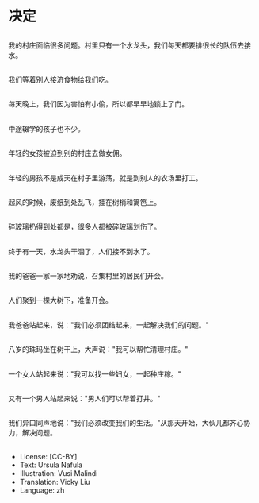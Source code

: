 # 决定

##
我的村庄面临很多问题。村里只有一个水龙头，我们每天都要排很长的队伍去接水。

##
我们等着别人接济食物给我们吃。

##
每天晚上，我们因为害怕有小偷，所以都早早地锁上了门。

##
中途辍学的孩子也不少。

##
年轻的女孩被迫到别的村庄去做女佣。

##
年轻的男孩不是成天在村子里游荡，就是到别人的农场里打工。

##
起风的时候，废纸到处乱飞，挂在树梢和篱笆上。

##
碎玻璃扔得到处都是，很多人都被碎玻璃划伤了。

##
终于有一天，水龙头干涸了，人们接不到水了。

##
我的爸爸一家一家地劝说，召集村里的居民们开会。

##
人们聚到一棵大树下，准备开会。

##
我爸爸站起来，说："我们必须团结起来，一起解决我们的问题。"

##
八岁的珠玛坐在树干上，大声说："我可以帮忙清理村庄。"

##
一个女人站起来说："我可以找一些妇女，一起种庄稼。"

##
又有一个男人站起来说："男人们可以帮着打井。"

##
我们异口同声地说："我们必须改变我们的生活。"从那天开始，大伙儿都齐心协力，解决问题。

##
* License: [CC-BY]
* Text: Ursula Nafula
* Illustration: Vusi Malindi
* Translation: Vicky Liu
* Language: zh
